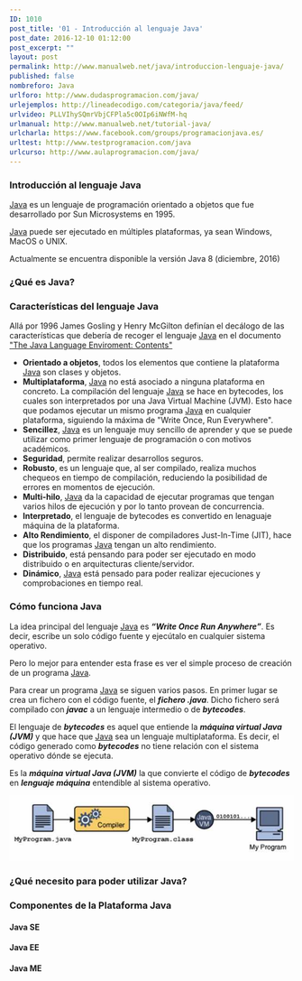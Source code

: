 ```yaml
---
ID: 1010
post_title: '01 - Introducción al lenguaje Java'
post_date: 2016-12-10 01:12:00
post_excerpt: ""
layout: post
permalink: http://www.manualweb.net/java/introduccion-lenguaje-java/
published: false
nombreforo: Java
urlforo: http://www.dudasprogramacion.com/java/
urlejemplos: http://lineadecodigo.com/categoria/java/feed/
urlvideo: PLLVIhySQmrVbjCFPla5c0OIp6iNWfM-hq
urlmanual: http://www.manualweb.net/tutorial-java/
urlcharla: https://www.facebook.com/groups/programacionjava.es/
urltest: http://www.testprogramacion.com/java
urlcurso: http://www.aulaprogramacion.com/java/
---
```

### Introducción al lenguaje Java
[Java][1] es un lenguaje de programación orientado a objetos que fue desarrollado por Sun Microsystems en 1995.

[Java][1] puede ser ejecutado en múltiples plataformas, ya sean Windows, MacOS o UNIX.

Actualmente se encuentra disponible la versión Java 8 (diciembre, 2016)

### ¿Qué es Java?

### Características del lenguaje Java

Allá por 1996 James Gosling y Henry McGilton definían el decálogo de las características que debería de recoger el lenguaje [Java][1] en el documento ["The Java Language Enviroment: Contents"][2]



* **Orientado a objetos**, todos los elementos que contiene la plataforma [Java][1] son clases y objetos.
* **Multiplataforma**, [Java][1] no está asociado a ninguna plataforma en concreto. La compilación del lenguaje [Java][1] se hace en bytecodes, los cuales son interpretados por una Java Virtual Machine (JVM). Esto hace que podamos ejecutar un mismo programa [Java][1] en cualquier plataforma, siguiendo la máxima de "Write Once, Run Everywhere".
* **Sencillez**, [Java][1] es un lenguaje muy sencillo de aprender y que se puede utilizar como primer lenguaje de programación o con motivos académicos.
* **Seguridad**, permite realizar desarrollos seguros.
* **Robusto**, es un lenguaje que, al ser compilado, realiza muchos chequeos en tiempo de compilación, reduciendo la posibilidad de errores en momentos de ejecución.
* **Multi-hilo**, [Java][1] da la capacidad de ejecutar programas que tengan varios hilos de ejecución y por lo tanto provean de concurrencia.
* **Interpretado**, el lenguaje de bytecodes es convertido en lenaguaje máquina de la plataforma.
* **Alto Rendimiento**, el disponer de compiladores Just-In-Time (JIT), hace que los programas [Java][1] tengan un alto rendimiento.
* **Distribuido**, está pensando para poder ser ejecutado en modo distribuido o en arquitecturas cliente/servidor.
* **Dinámico**, [Java][1] está pensado para poder realizar ejecuciones y comprobaciones en tiempo real.


### Cómo funciona Java
La idea principal del lenguaje [Java][1] es ***“Write Once Run Anywhere”***. Es decir, escribe un solo código fuente y ejecútalo en cualquier sistema operativo.

Pero lo mejor para entender esta frase es ver el simple proceso de creación de un programa [Java][1].

Para crear un programa [Java][1] se siguen varios pasos. En primer lugar se crea un fichero con el código fuente, el ***fichero .java***. Dicho fichero será compilado con ***javac*** a un lenguaje intermedio o de ***bytecodes***.

El lenguaje de ***bytecodes*** es aquel que entiende la ***máquina virtual Java (JVM)*** y que hace que [Java][1] sea un lenguaje multiplataforma. Es decir, el código generado como ***bytecodes*** no tiene relación con el sistema operativo dónde se ejecuta.

Es la ***máquina virtual Java (JVM)*** la que convierte el código de ***bytecodes*** en ***lenguaje máquina*** entendible al sistema operativo.

![Java Bytecodes](images/java_bytecode.jpg)


### ¿Qué necesito para poder utilizar Java?

### Componentes de la Plataforma Java

#### Java SE
#### Java EE
#### Java ME

[1]: http://www.manualweb.net/tutorial-java/
[2]: http://www.oracle.com/technetwork/java/intro-141325.html#334
